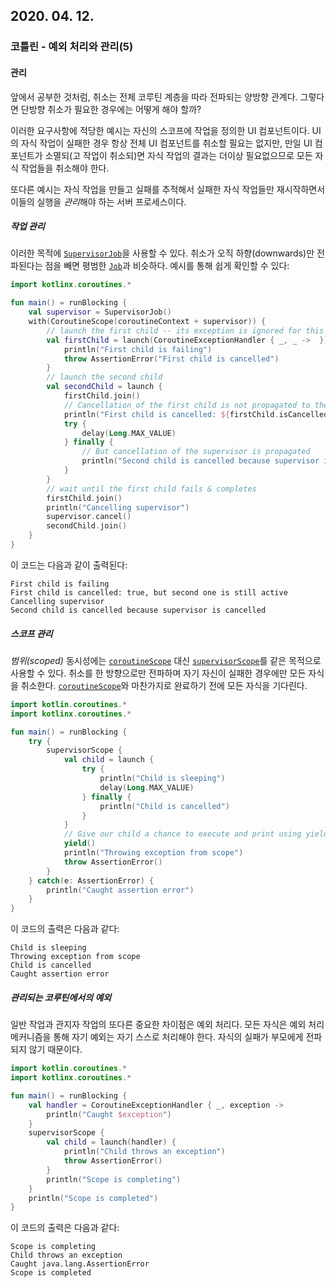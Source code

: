 ## 2020. 04. 12.

### 코틀린 - 예외 처리와 관리(5)

#### 관리

앞에서 공부한 것처럼, 취소는 전체 코루틴 계층을 따라 전파되는 양방향 관계다. 그렇다면 단방향 취소가 필요한 경우에는 어떻게 해야 할까?

이러한 요구사항에 적당한 예시는 자신의 스코프에 작업을 정의한 UI 컴포넌트이다. UI의 자식 작업이 실패한 경우 항상 전체 UI 컴포넌트를 취소할 필요는 없지만, 만일 UI 컴포넌트가 소멸되(고 작업이 취소되)면 자식 작업의 결과는 더이상 필요없으므로 모든 자식 작업들을 취소해야 한다.

또다른 예시는 자식 작업을 만들고 실패를 추적해서 실패한 자식 작업들만 재시작하면서 이들의 실행을 *관리*해야 하는 서버 프로세스이다.

##### 작업 관리

이러한 목적에 [`SupervisorJob`][kt-corotuine-supervisor-job]을 사용할 수 있다. 취소가 오직 하향(downwards)만 전파된다는 점을 빼면 평범한 [`Job`][kt-coroutine-job]과 비슷하다. 예시를 통해 쉽게 확인할 수 있다:

```kotlin
import kotlinx.coroutines.*

fun main() = runBlocking {
    val supervisor = SupervisorJob()
    with(CoroutineScope(coroutineContext + supervisor)) {
        // launch the first child -- its exception is ignored for this example (don't do this in practice!)
        val firstChild = launch(CoroutineExceptionHandler { _, _ ->  }) {
            println("First child is failing")
            throw AssertionError("First child is cancelled")
        }
        // launch the second child
        val secondChild = launch {
            firstChild.join()
            // Cancellation of the first child is not propagated to the second child
            println("First child is cancelled: ${firstChild.isCancelled}, but second one is still active")
            try {
                delay(Long.MAX_VALUE)
            } finally {
                // But cancellation of the supervisor is propagated
                println("Second child is cancelled because supervisor is cancelled")
            }
        }
        // wait until the first child fails & completes
        firstChild.join()
        println("Cancelling supervisor")
        supervisor.cancel()
        secondChild.join()
    }
}
```

이 코드는 다음과 같이 출력된다:

```
First child is failing
First child is cancelled: true, but second one is still active
Cancelling supervisor
Second child is cancelled because supervisor is cancelled
```

##### 스코프 관리

*범위(scoped)* 동시성에는 [`coroutineScope`][kt-coroutine-coroutine-scope] 대신 [`supervisorScope`][kt-coroutine-supervisor-scope]를 같은 목적으로 사용할 수 있다. 취소를 한 방향으로만 전파하며 자기 자신이 실패한 경우에만 모든 자식을 취소한다. [`coroutineScope`][kt-coroutine-coroutine-scope]와 마찬가지로 완료하기 전에 모든 자식을 기다린다.

```kotlin
import kotlin.coroutines.*
import kotlinx.coroutines.*

fun main() = runBlocking {
    try {
        supervisorScope {
            val child = launch {
                try {
                    println("Child is sleeping")
                    delay(Long.MAX_VALUE)
                } finally {
                    println("Child is cancelled")
                }
            }
            // Give our child a chance to execute and print using yield 
            yield()
            println("Throwing exception from scope")
            throw AssertionError()
        }
    } catch(e: AssertionError) {
        println("Caught assertion error")
    }
}
```

이 코드의 출력은 다음과 같다:

```
Child is sleeping
Throwing exception from scope
Child is cancelled
Caught assertion error
```

##### 관리되는 코루틴에서의 예외

일반 작업과 관지자 작업의 또다른 중요한 차이점은 예외 처리다. 모든 자식은 예외 처리 메커니즘을 통해 자기 예외는 자기 스스로 처리해야 한다. 자식의 실패가 부모에게 전파되지 않기 때문이다.

```kotlin
import kotlin.coroutines.*
import kotlinx.coroutines.*

fun main() = runBlocking {
    val handler = CoroutineExceptionHandler { _, exception -> 
        println("Caught $exception") 
    }
    supervisorScope {
        val child = launch(handler) {
            println("Child throws an exception")
            throw AssertionError()
        }
        println("Scope is completing")
    }
    println("Scope is completed")
}
```

이 코드의 출력은 다음과 같다:

```
Scope is completing
Child throws an exception
Caught java.lang.AssertionError
Scope is completed
```



[kt-corotuine-supervisor-job]: https://kotlin.github.io/kotlinx.coroutines/kotlinx-coroutines-core/kotlinx.coroutines/-supervisor-job.html
[kt-coroutine-job]: https://kotlin.github.io/kotlinx.coroutines/kotlinx-coroutines-core/kotlinx.coroutines/-job.html
[kt-coroutine-supervisor-scope]: https://kotlin.github.io/kotlinx.coroutines/kotlinx-coroutines-core/kotlinx.coroutines/supervisor-scope.html
[kt-coroutine-coroutine-scope]: https://kotlin.github.io/kotlinx.coroutines/kotlinx-coroutines-core/kotlinx.coroutines/coroutine-scope.html